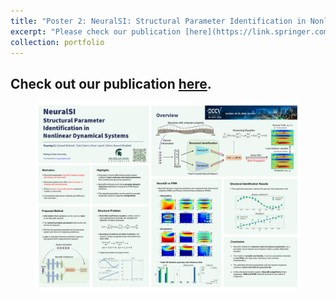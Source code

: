 ```yaml
---
title: "Poster 2: NeuralSI: Structural Parameter Identification in Nonlinear Dynamical Systems"
excerpt: "Please check our publication [here](https://link.springer.com/chapter/10.1007/978-3-031-25082-8_22). <br/><img src='/files/portfolio/poster2.png'>"
collection: portfolio
---
```


Check out our publication [here](https://link.springer.com/chapter/10.1007/978-3-031-25082-8_22).
-----

<figure>
  <img src="/files/portfolio/poster2.png" alt="Description of the image"/>
</figure>
